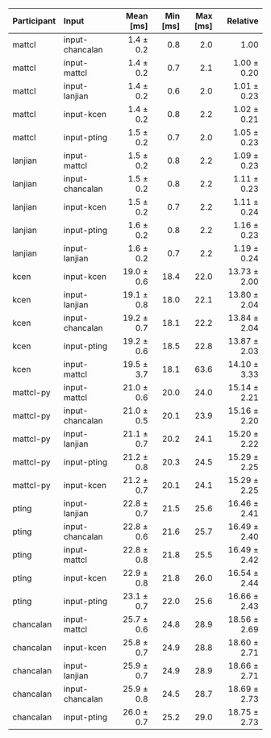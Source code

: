 | Participant | Input | Mean [ms] | Min [ms] | Max [ms] | Relative |
|:---|:---|---:|---:|---:|---:|
| mattcl | input-chancalan | 1.4 ± 0.2 | 0.8 | 2.0 | 1.00 |
| mattcl | input-mattcl | 1.4 ± 0.2 | 0.7 | 2.1 | 1.00 ± 0.20 |
| mattcl | input-lanjian | 1.4 ± 0.2 | 0.6 | 2.0 | 1.01 ± 0.23 |
| mattcl | input-kcen | 1.4 ± 0.2 | 0.8 | 2.2 | 1.02 ± 0.21 |
| mattcl | input-pting | 1.5 ± 0.2 | 0.7 | 2.0 | 1.05 ± 0.23 |
| lanjian | input-mattcl | 1.5 ± 0.2 | 0.8 | 2.2 | 1.09 ± 0.23 |
| lanjian | input-chancalan | 1.5 ± 0.2 | 0.8 | 2.2 | 1.11 ± 0.23 |
| lanjian | input-kcen | 1.5 ± 0.2 | 0.7 | 2.2 | 1.11 ± 0.24 |
| lanjian | input-pting | 1.6 ± 0.2 | 0.8 | 2.2 | 1.16 ± 0.23 |
| lanjian | input-lanjian | 1.6 ± 0.2 | 0.7 | 2.2 | 1.19 ± 0.24 |
| kcen | input-kcen | 19.0 ± 0.6 | 18.4 | 22.0 | 13.73 ± 2.00 |
| kcen | input-lanjian | 19.1 ± 0.8 | 18.0 | 22.1 | 13.80 ± 2.04 |
| kcen | input-chancalan | 19.2 ± 0.7 | 18.1 | 22.2 | 13.84 ± 2.04 |
| kcen | input-pting | 19.2 ± 0.6 | 18.5 | 22.8 | 13.87 ± 2.03 |
| kcen | input-mattcl | 19.5 ± 3.7 | 18.1 | 63.6 | 14.10 ± 3.33 |
| mattcl-py | input-mattcl | 21.0 ± 0.6 | 20.0 | 24.0 | 15.14 ± 2.21 |
| mattcl-py | input-chancalan | 21.0 ± 0.5 | 20.1 | 23.9 | 15.16 ± 2.20 |
| mattcl-py | input-lanjian | 21.1 ± 0.7 | 20.2 | 24.1 | 15.20 ± 2.22 |
| mattcl-py | input-pting | 21.2 ± 0.8 | 20.3 | 24.5 | 15.29 ± 2.25 |
| mattcl-py | input-kcen | 21.2 ± 0.7 | 20.1 | 24.1 | 15.29 ± 2.25 |
| pting | input-lanjian | 22.8 ± 0.7 | 21.5 | 25.6 | 16.46 ± 2.41 |
| pting | input-chancalan | 22.8 ± 0.6 | 21.6 | 25.7 | 16.49 ± 2.40 |
| pting | input-mattcl | 22.8 ± 0.8 | 21.8 | 25.5 | 16.49 ± 2.42 |
| pting | input-kcen | 22.9 ± 0.8 | 21.8 | 26.0 | 16.54 ± 2.44 |
| pting | input-pting | 23.1 ± 0.7 | 22.0 | 25.6 | 16.66 ± 2.43 |
| chancalan | input-mattcl | 25.7 ± 0.6 | 24.8 | 28.9 | 18.56 ± 2.69 |
| chancalan | input-kcen | 25.8 ± 0.7 | 24.9 | 28.8 | 18.60 ± 2.71 |
| chancalan | input-lanjian | 25.9 ± 0.7 | 24.9 | 28.9 | 18.66 ± 2.71 |
| chancalan | input-chancalan | 25.9 ± 0.8 | 24.5 | 28.7 | 18.69 ± 2.73 |
| chancalan | input-pting | 26.0 ± 0.7 | 25.2 | 29.0 | 18.75 ± 2.73 |

